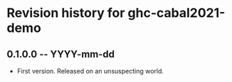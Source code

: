 # Revision history for ghc-cabal2021-demo

## 0.1.0.0 -- YYYY-mm-dd

* First version. Released on an unsuspecting world.
